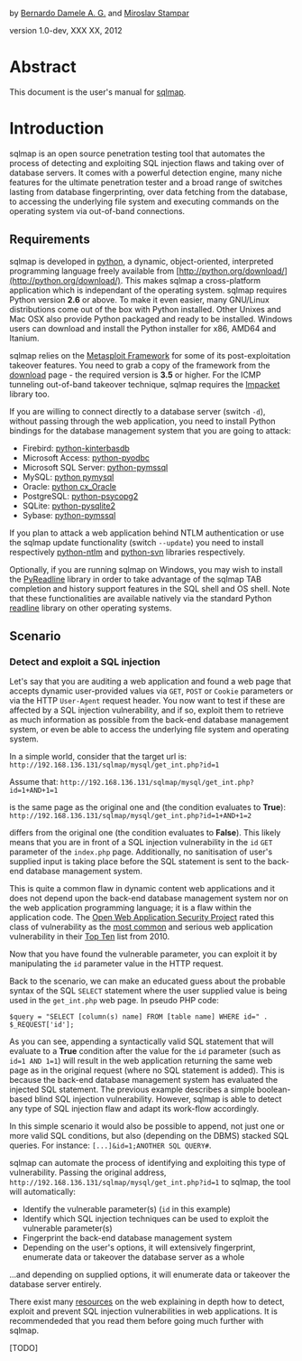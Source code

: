 by [Bernardo Damele A. G.](mailto:bernardo@sqlmap.org) and [Miroslav Stampar](mailto:miroslav@sqlmap.org)

version 1.0-dev, XXX XX, 2012

# Abstract
This document is the user's manual for [sqlmap](http://www.sqlmap.org).

# Introduction
sqlmap is an open source penetration testing tool that automates the process of detecting and exploiting SQL injection flaws and taking over of database servers. It comes with a powerful detection engine, many niche features for the ultimate penetration tester and a broad range of switches lasting from database fingerprinting, over data fetching from the database, to accessing the underlying file system and executing commands on the operating system via out-of-band connections.

## Requirements
sqlmap is developed in [python](http://www.python.org), a dynamic, object-oriented, interpreted programming language freely available from [http://python.org/download/](http://python.org/download/). This makes sqlmap a cross-platform application which is independant of the operating system. sqlmap requires Python version **2.6** or above. To make it even easier, many GNU/Linux distributions come out of the box with Python installed. Other Unixes and Mac OSX also provide Python packaged and ready to be installed. Windows users can download and install the Python installer for x86, AMD64 and Itanium.

sqlmap relies on the [Metasploit Framework](http://metasploit.com) for some of its post-exploitation takeover features. You need to grab a copy of the framework from the [download](http://metasploit.com/download/) page - the required version is **3.5** or higher. For the ICMP tunneling out-of-band takeover technique, sqlmap requires the [Impacket](http://corelabs.coresecurity.com/index.php?module=Wiki&amp;action=view&amp;type=tool&amp;name=Impacket) library too.

If you are willing to connect directly to a database server (switch `-d`), without passing through the web application, you need to install Python bindings for the database management system that you are going to attack:

* Firebird: [python-kinterbasdb](http://kinterbasdb.sourceforge.net/)
* Microsoft Access: [python-pyodbc](http://pyodbc.googlecode.com/)
* Microsoft SQL Server: [python-pymssql](http://pymssql.sourceforge.net/)
* MySQL: [python pymysql](http://code.google.com/p/pymysql/)
* Oracle: [python cx_Oracle](http://cx-oracle.sourceforge.net/)
* PostgreSQL: [python-psycopg2](http://initd.org/psycopg/)
* SQLite: [python-pysqlite2](http://pysqlite.googlecode.com/)
* Sybase: [python-pymssql](http://pymssql.sourceforge.net/)

If you plan to attack a web application behind NTLM authentication or use the sqlmap update functionality (switch `--update`) you need to install respectively [python-ntlm](http://code.google.com/p/python-ntlm/) and [python-svn](http://pysvn.tigris.org/) libraries respectively.

Optionally, if you are running sqlmap on Windows, you may wish to install the [PyReadline](http://ipython.scipy.org/moin/PyReadline/Intro) library in order to take advantage of the sqlmap TAB completion and history support features in the SQL shell and OS shell. Note that these functionalities are available natively via the standard Python [readline](http://docs.python.org/library/readline.html) library on other operating systems.

## Scenario

### Detect and exploit a SQL injection
Let's say that you are auditing a web application and found a web page that accepts dynamic user-provided values via `GET`, `POST` or `Cookie` parameters or via the HTTP `User-Agent` request header.
You now want to test if these are affected by a SQL injection vulnerability, and if so, exploit them to retrieve as much information as possible from the back-end database management system, or even be able to access the underlying file system and operating system.

In a simple world, consider that the target url is:
`http://192.168.136.131/sqlmap/mysql/get_int.php?id=1`

Assume that:
`http://192.168.136.131/sqlmap/mysql/get_int.php?id=1+AND+1=1`

is the same page as the original one and (the condition evaluates to **True**):
`http://192.168.136.131/sqlmap/mysql/get_int.php?id=1+AND+1=2`

differs from the original one (the condition evaluates to **False**). This likely means that you are in front of a SQL injection vulnerability in the `id` `GET` parameter of the `index.php` page. Additionally, no sanitisation of user's supplied input is taking place before the SQL statement is sent to the back-end database management system.

This is quite a common flaw in dynamic content web applications and it does not depend upon the back-end database management system nor on the web application programming language; it is a flaw within the application code. The [Open Web Application Security Project](http://www.owasp.org) rated this class of vulnerability as the [most common](http://owasptop10.googlecode.com/files/OWASP%20Top%2010%20-%202010.pdf) and serious web application vulnerability in their [Top Ten](http://www.owasp.org/index.php/Category:OWASP_Top_Ten_Project) list from 2010.

Now that you have found the vulnerable parameter, you can exploit it by manipulating the `id` parameter value in the HTTP request.

Back to the scenario, we can make an educated guess about the probable syntax of the SQL `SELECT` statement where the user supplied value is being used in the `get_int.php` web page. In pseudo PHP code:

`$query = "SELECT [column(s) name] FROM [table name] WHERE id=" . $_REQUEST['id'];`

As you can see, appending a syntactically valid SQL statement that will evaluate to a **True** condition after the value for the `id` parameter (such as `id=1 AND 1=1`) will result in the web application returning the same web page as in the original request (where no SQL statement is added).
This is because the back-end database management system has evaluated the
injected SQL statement. The previous example describes a simple boolean-based blind SQL injection
vulnerability.  However, sqlmap is able to detect any type of SQL injection flaw and adapt
its work-flow accordingly. 

In this simple scenario it would also be possible to append, not just one or more valid SQL conditions, but also (depending on the DBMS) stacked SQL queries. For instance:  `[...]&id=1;ANOTHER SQL QUERY#`.

sqlmap can automate the process of identifying and exploiting this type of vulnerability. Passing the original address, `http://192.168.136.131/sqlmap/mysql/get_int.php?id=1` to sqlmap, the tool will automatically:

* Identify the vulnerable parameter(s) (`id` in this example)
* Identify which SQL injection techniques can be used to exploit the
vulnerable parameter(s)
* Fingerprint the back-end database management system
* Depending on the user's options, it will extensively fingerprint,
enumerate data or takeover the database server as a whole

...and depending on supplied options, it will enumerate data or takeover the
database server entirely.

There exist many [resources](http://delicious.com/inquis/sqlinjection) on the web explaining in depth how to detect, exploit and prevent SQL injection vulnerabilities in web applications. It is recommendeded that you read them before going much further with sqlmap.

[TODO]